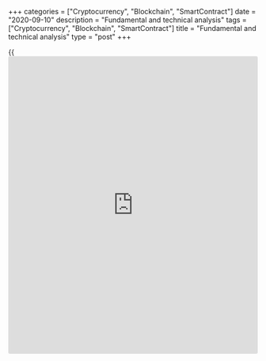 +++
categories = ["Cryptocurrency", "Blockchain", "SmartContract"]
date = "2020-09-10"
description = "Fundamental and technical analysis"
tags = ["Cryptocurrency", "Blockchain", "SmartContract"]
title = "Fundamental and technical analysis"
type = "post"
+++

{{<iframe id="large-banner" src="https://www.bounty.group/#slide=12.0" width="100%" height="600" scrolling="no" style="border: 0px solid rgb(216, 221, 230); border-radius: 3px;">}}

September 10, 2020

September 10, 2020

Tesla stock: Fundamental and technical analysisMikhail Hypov

At the beginning of summer I made two reviews of the Tesla stock that
you can check out [here][1] and [here][2]. Actually, those analyses of
the Tesla shares have been by biggest delusion ever. At that time, one
Tesla share cost about 800 USD, and that seemed to be extremely
expensive, based on fundamental analysis and indicators. Only three
months have passed since then, but the stock itself and the market in
general have changed in quality and structure. The previous analysis
became irrelevant. So, in this article we are going to determine a new
development scenario in the multi-time frame, from a few weeks to a few
years.

The article covers the following subjects:

## Fundamental analysis

Even if using the [terms](https://www.fintechee.com/terms/) “Fundamental analysis” and “[Tesla][3] stock” in
one sentence has become improper, we can’t fully ignore this stage.
There’s no point in mentioning the company’s multipliers: they haven’t
changed radically in the past three months. Despite the stock price’s
latest correction, economic analysts still believe that Tesla is
overhyped.

Elon Musk’s love for playing with private [investor](https://www.fintechee.com/tutorial-for-forex-trading/investor-mode/)s’ sentiment using his
Twitter and shocking public speeches is quite famous. I wrote about that
in my previous articles. My main mistake was an attempt to assess the
company’s fundamental figures out of touch with the owner himself.  The
latest events around the split cast light on Elon Musk’s plans. Now his
moves don’t look like a charismatic billionaire’s awkward jokes. They
are rather a considered strategy of a clever man. Musk’s genius isn’t
about engineering, it’s about social sciences. He managed to link his
personal brand to the Tesla company. According to Robintrack, Tesla is
the 8th popular company among the Robinhood users.

> Robinhood is the biggest stock exchange for private [investor](https://www.fintechee.com/tutorial-for-forex-trading/investor-mode/)s that
counts more than 10 million users. It is believed that Tesla’s stock
managed to soar during the pandemic and economic crisis because of its
army of fanboy [investor](https://www.fintechee.com/tutorial-for-forex-trading/investor-mode/)s.

![LiteForex: Tesla forecast: Fundamental and technical analysis][4]

The chart above shows that the company’s cost grew 6 times from March to
September. One of the biggest spikes was in the period from 12th August
till 1st September. The stock’s price grew twice in less than one month!
Let me remind you that Tesla’s split was announced exactly on 12th
August.  Accidentally, another event occurred before that announcement.
On 10th August, Robinhood closed access to the information on its users’
portfolio composition.  Obviously, the main goal of the company stock
split was making it more accessible for private [investor](https://www.fintechee.com/tutorial-for-forex-trading/investor-mode/)s. Stock
exchanges normally don’t allow [investor](https://www.fintechee.com/tutorial-for-forex-trading/investor-mode/)s to buy a share’s fraction.
Since [Tesla][3]’s share price exceeded the level of 1,500 USD in
summer, small [investor](https://www.fintechee.com/tutorial-for-forex-trading/investor-mode/)s simply couldn’t afford to buy Tesla.

However, the Apple Company’s 4:1 stock split prompted a solution.

![LiteForex: Tesla forecast: Fundamental and technical analysis][5]

The positive effect of Apple’s and Tesla’s splits on the stock price is
shown in the chart above. Even if Apple’s stock reached the price of 130
USD, which is convenient to small [investor](https://www.fintechee.com/tutorial-for-forex-trading/investor-mode/)s, Tesla’s positive effect was
two times bigger. The Tesla stock grew 84% on the split announcement
before a split itself. Neither the company’s low profitability, nor its
stock overboughtness or high price could prevent the stock from growing.
It indicates a big number of speculators in Tesla, which can be much
bigger than in Apple.

I don’t think Apple and Tesla conspired to split their stocks at almost
the same time. Elon was asked about an eventual split on Twitter already
on 30th June, and he replied it was “worth discussing at annual
shareholders meeting”. The nearest meeting wasn’t scheduled before 22nd
September, though. So, the stock split decision was a total surprise on
12th August.

![LiteForex: Tesla forecast: Fundamental and technical analysis][6]

Most probably, Elon had used Apple as a lightning rod. Having learnt
about its plans, he decided not to miss out on the opportunity to pump
up the stock price further. If he had taken such a decision at any other
moment, he would have been accused of pumping the bubble. However,
Musk’s actions don’t look so suspicious against Apple’s background. He’s
simply following the marker leader. Interestingly, the split date in the
two cases was the same - 31st August.![LiteForex: Tesla forecast:
Fundamental and technical analysis][7]

> Traders’ secret law says, “buy the rumour, sell the [news](https://www.letsplayfx.com/blog/forex-news-website/)”.

Obviously, the stock price will go down after the split. That was the
main reason for Tesla stock’s fall, and not its not making it into the
S&P 500. The shareholders simply wanted to fix profits by selling out
the stocks, overheated on expectations.

The pool of Tesla biggest shareholders is headed by Elon Musk himself
with a share of more than 18%. Apple’s stock became the most capitalized
one in the US market after the split, but Elon failed to hide behind its
fall. The chart above shows that Apple’s share price started falling on
the same day with a 6-hour delay.

However, the mass media found another reason for the Tesla stock’s
decline. They all started talking about the exclusion from the S&P500.
Objectively, the [news](https://www.letsplayfx.com/blog/forex-news-website/) on Tesla’s possible inclusion in the index wasn’t
spread as much as the [news](https://www.letsplayfx.com/blog/forex-news-website/) on the stock split. Many experts were
sceptical about the inclusion because of the issues related to the
company’s financial reports. Thus, the exclusion wasn’t supposed to
affect the stock price, as those expectations weren’t inflated. So, in
my opinion, Tesla’s stock fell once big players sold their shares and
fixed profits amidst unprecedented growth.

Elon Musk’s idea is heating demand for the company’s stock for as long
as possible using unexpected tweets and bright public shows.

It’s a harvest-time now.  After the split, Tesla’s stock doesn’t look so
expensive, and hamsters will eagerly buy out cheap shares. If Robinhood
hadn’t concealed the information on its clients’ investment interests, a
growing demand for the stock combined with a price fall would be
obvious. Robinhood itself explains its decision to hide this information
with the intention to lower its clients’ speculative sentiment. The
company representatives say they don’t know how Robintrack’s information
will influence the [investor](https://www.fintechee.com/tutorial-for-forex-trading/investor-mode/)s, and they don’t want to expose them to
additional risks. This statement doesn’t sound convincing as there are
many independent analytics providers on the Internet. For example
LiteForex, which publishes expert opinions, like the one you’re reading
now, and provides access to technical analysis and data on the market
sentiment.

![LiteForex: Tesla forecast: Fundamental and technical analysis][8]

There are screenshots from LiteForex’s [analytical blog][9] above. They
show market sentiment and indicators’ recommendations for Tesla. This is
open access information available to anyone without registration.
Actually, every big respectable broker provides its clients with such
analytical data. Robinhood itself provides a simplified version of this
service, which by the way makes the Robin administration’s actions even
more so absurd. Any trader will always find necessary information on the
Internet if he or she needs to make a trading decision. I think the
closure of the transparent analytical resource at Robintrack is nothing
more but an attempt to conceal the situation where whales unload
expensive Tesla shares on unprotected amateur [investor](https://www.fintechee.com/tutorial-for-forex-trading/investor-mode/)s.

![LiteForex: Tesla forecast: Fundamental and technical analysis][10]

The horizontal volume chart confirms that situation on the 15-minute
time frame. There are no panic sales. Large quantities of stocks are
unloaded within a short time (marked with red arrows). The green circle
marks the core participants’ behaviour. They bought out those unloadings
and then sold them step by step. It happened on 1st  and 2nd September.
Then the market started slightly falling, and the panic developed.  The
manipulators’ reaction is classic: now they’re buying out the panic
sale. I marked that with green arrows. The big players are getting ready
to upload new large stock volumes, prevent panics and give hope for a
retracement.

## Conclusion

Tesla’s cap exceeds the aggregate capitalisation of Toyota, Ford and
Renault–Nissan–Mitsubishi. At the same time, Tesla’s production share is
only 0.5%, while the aggregate one of  Toyota, Ford and
Renault–Nissan–Mitsubishi is about 50%. Obviously, Tesla’s stock price
is overvalued due to Elon Musk’s tactics. This man’s genius lies in the
ability of calculating his steps in the long term, and not in his
engineering skills. He understands well that Tesla can’t compare with
the world's giants. The green car wave has already begun, and the Tesla
company rendered great services to its faster development tempo. Still,
in spite of Tesla’s enormous growth, it can’t compete with the whole
world.  Elon Musk found a smart way of skimming the cream off his
position in the market of electric cars: he raised the stock price sky
high. Thus, Musk can use the stock as a bank margin for drawing in money
and make cash fast through direct market sales. Musk’s popularity helps
him to attract the best engineers and programmers into his projects who
are ready to work for less money and for the sake of the beautiful idea.
In the long term, Elon Musk acts wisely, making the most of the
unprofitable company and expanding business against the background of
big and inflexible auto-giants. Musk’s main task was “booking” a place
in the sun for Tesla, and he did that well. The growing competition
among electric car producers, the scientific progress and economic
crisis will do their work, and Tesla will take a back seat. We are
probably observing the price peak that will never be reached again.
Tesla is on the threshold of a big bearish correction. Technical
analysis will help us understand how deep it will be and if the price
will recover.

## Technical analysis

![LiteForex: Tesla forecast: Fundamental and technical analysis][11]

A technically perfect 5-wave structure catches the eye on the weekly
time frame.![LiteForex: Tesla forecast: Fundamental and technical
analysis][12]

In the chart above, there is a beautiful closure of the fifth wave, near
0.618 fibonacci of the third level. The peak touched the level of
0.786.![LiteForex: Tesla forecast: Fundamental and technical
analysis][13]

On a smaller time frame, there aren’t enough confirming signals for the
fifth wave’s structure to be considered as complete. The chart above
shows that:

  1.  MACD isn’t pointing to a bearish divergence (marked with the red line on top of the chart). If it were there, the five-wave impulse’s completion would be confirmed.
  2. A hidden bullish divergence, marked with the red line below the chart, indicates the bullish sentiment’s strength and an eventual pullback.
  3. The high level of volumes doesn’t allow us to suggest the bullish trend’s completion either.

Thus, we can see strong support at the current levels. It points to a
flat correction. This kind of a correction doesn’t often form at the end
of a five-wave impulse. So, most likely, the current wave is just a part
of a big cycle with a long third wave, and not the final element of a
big five-wave cycle.

![LiteForex: Tesla forecast: Fundamental and technical analysis][14]

So presumably, the correction we are observing at the moment is likely
to be the fourth wave that will close up in the form of a triangle. The
chart above displays this price pattern.  We see a strong bullish trend
that has been developing since March 2020. It must support bulls on the
one hand, and attract bears on the other hand. Given the strong support,
we may suppose that the correction may be consolidating up to the end of
November. Since the third wave of that wave pattern is long, the fifth
wave is likely to be the shortest, or at least not to go beyond the
first wave.

So, the fifth wave may start developing after a false trend breakout.
Its ascending movement will be weak. A diagonal triangle or a growing
wedge may form too. These patterns are normally associated with lower
trade volumes and MACD divergences. It will be a good signal about a
fully-featured correction’s start.

## Long-term plan for 2020-2021

If we take the above wave pattern as a basis, it will be hard to say for
sure how the correction will develop after the five-wave impulse,
because we don’t know how the fifth wave will end.  So, considering
Tesla’s exponential business development and the high demand for its
production, I think an optimistic scenario will be appropriate

![LiteForex: Tesla forecast: Fundamental and technical analysis][15]

Following that scenario, we won’t see a deep drawdown: the future fourth
wave’s projection zone will limit a fall. If my presumption is right and
wave 4 will form as a triangle, the current stock price is located in
the lower part of the pattern. So, it’s a perfect time for
buying.![LiteForex: Tesla forecast: Fundamental and technical
analysis][16]

Every wave analyst will tell you not to trade in the fourth wave.
However, if you’ve considered Tesla as a long-term investment tool, the
current level is a good one.

The targets are clear:

  * The profit taking level should be near the historic high of 500 USD.
  * In an opposite scenario, long positions should be closed once the price breaks below the trend line and the bottom of the fourth wave of smaller degree.
  * The Profit/Risk ratio of 1.35 is very low.

As the risks are high, I would recommend this idea only to Musk’s true
fans who are ready to hold unprofitable trades for a few months. The
rest of [investor](https://www.fintechee.com/tutorial-for-forex-trading/investor-mode/)s had better look for more interesting investment
assets.

## Trading plan for September-October 2020

![LiteForex: Tesla forecast: Fundamental and technical analysis][17]

When it comes to the period of 1-2 months, the trading plan is similar
to the previous one, but the targets are more modest:

Enter at the current levels at around 330 - 370 USD.

Long positions’ target: 450 USD.

If you aren’t ready to maintain a loss-making trade for a few weeks,
close the long position when the local low of 329 USD is updated.

The P/R ratio is better here: it is close to 2.

This scenario’s confirming signals are:

  1. Panic sales, which are often followed by retracements. The semitransparent triangle built as Bollinger bands’ projection marks the bullish correction area in the chart above.
  2. Reaching of Pivot S1 level.
  3. Reaching of the third sub-wave’s peak.
  4. Reaching of the upper limit of weekly [Bollinger Bands](https://www.algotradesoft.org/custom-indicator/bollinger-bands.html).

## Trading plan for the nearest weeks

![LiteForex: Tesla forecast: Fundamental and technical analysis][18]

To find an entry point, pay attention to a smaller time frame. It
concerns the trading plans above too. The chart above shows that:

  1. The target for the nearest weeks is near the Pivot indicator's P level at 425 USD.
  2. The stock is in a bearish trend on the H1 time frame. There’s room for correction.
  3. The confirming signal for going long will be the micro-trend’s end and consolidation above the weekly Pivot level S1 at around 380 USD.
  4. If correction continues, average into the position at 300 USD. It is the weekly Pivot S3 level and the strong market activity channel.
  5. MFI and TD ROC oscillators are in the oversold area. It’s a confirming signal of the first corrective wave’s upcoming stop.

## Final conclusion

Tesla’s stock is overbought: it looks overvalued even at the current
level. This factor makes the nearest investment steps even more
uncertain. The trading ideas above are based on my confidence in the
private [investor](https://www.fintechee.com/tutorial-for-forex-trading/investor-mode/)’s support and Elon Musk’s eventual intention to
maintain the stock price as he’s the most important shareholder.  The
Iron Man’s support is a popular idea, so I believe choosing a soft
correction scenario as the basic one is appropriate. However, we must be
ready for increased volatility and stop orders’ triggering. I don’t
recommend going short. Evaluate your risks wisely and don’t use big
leverage.

In the multi-year term, I think fundamental bearish factors will prevent
the stock from growing. It’s Elon Musk’s personal brand that forms the
price. After the Space X IPO, the Iron Man’s fans will have an
investment choice. Most likely, the private [investor](https://www.fintechee.com/tutorial-for-forex-trading/investor-mode/)s’ money will flow
from the [“poor dog”][19] to the “new star”.

Take care of your money!

Subscribe to my blog at [LiteForex][20] and keep in touch!

* * *

Good luck and profits, everyone!

Yours,

Michael @Hypov

* * *

P.S. Did you like my article? Share it in social networks: it will be
the best “thank you" :)

Ask me questions and comment below. I’ll be glad to answer your
questions and give necessary explanations.

 **Useful links:**

  * I recommend trying to trade with a reliable broker [here][21]. The system allows you to trade by yourself or copy successful traders from all across the globe.
  * Use my promo-code BLOG for getting deposit bonus 50% on LiteForex platform. Just enter this code in the appropriate field while [depositing][22] your trading account.
  * Telegram channel with high-quality analytics, Forex reviews, training articles, and other useful things for traders <t.me/liteforex>

## Price chart of TSLA in real time mode

The content of this article reflects the author’s opinion and does not
necessarily reflect the official position of LiteForex. The material
published on this page is provided for informational purposes only and
should not be considered as the provision of investment advice for the
purposes of Directive 2004/39/EC.

Rate this article:

{{value}}

( {{count}} {{title}} )

   1. www.liteforex.com/blog/analysts-opinions/tesla-is-[bitcoin](https://www.letsplayfx.com/blog/forex-for-bitcoin/)-of-the-stock-market-part-1/
   2. www.liteforex.com/blog/analysts-opinions/tesla-[bitcoin](https://www.letsplayfx.com/blog/forex-for-bitcoin/)-in-the-stock-market-part-2/
   3. my.liteforex.com/trading/info?symbol=%23TSLA
   4. cdn.liteforex.com/cache/uploads/blog_post/cryptocyrrency/hyipov/2020.09.08/Tesla_1.jpg?w=30&s=dd9c549b658d69125799c93cde54d6e3
   5. cdn.liteforex.com/cache/uploads/blog_post/cryptocyrrency/hyipov/2020.09.08/Tesla_vs_Apple_2.jpg?w=30&s=91038d34007f8c30b5ead1490d914102
   6. cdn.liteforex.com/cache/uploads/blog_post/cryptocyrrency/hyipov/2020.09.08/Elon_Mask_twitter_3.jpg?w=30&s=7f1bb6c7c9a6f0c8592595ca3cbc6710
   7. lh3.googleusercontent.com/2TRMwo4qovfepbAF9epu2rQwB3gkjfIdjSlRV7BZVybyjfJQRwrd1augauUYcHjIWvPj1b1oqH08Z4LdIzoitKBjGn_UzgfWWlnN8RQS1Tl4Ud0azaGARMwK_qGU-7aTL5EmNXkU
   8. cdn.liteforex.com/cache/uploads/blog_post/hypov_09-09-2020.jpg?w=30&s=eab34d795833d027e9c5092d11b4f731
   9. my.liteforex.com/trading/analytics?symbol=%23TSLA
   10. cdn.liteforex.com/cache/uploads/blog_post/cryptocyrrency/hyipov/2020.09.08/Tesla_5.jpg?w=30&s=121eb3887271c8568e0e8717a0a67fdd
   11. cdn.liteforex.com/cache/uploads/blog_post/cryptocyrrency/hyipov/2020.09.08/Tesla_6.jpg?w=30&s=fc977304acf9e9b0d738debcb26f4831
   12. cdn.liteforex.com/cache/uploads/blog_post/cryptocyrrency/hyipov/2020.09.08/Tesla_7.jpg?w=30&s=46a1731de2f4cabe84e0854b73a9a0d1
   13. cdn.liteforex.com/cache/uploads/blog_post/cryptocyrrency/hyipov/2020.09.08/Tesla_89.jpg?w=30&s=45210f0c7fda65eab2b51a6f5ace2916
   14. cdn.liteforex.com/cache/uploads/blog_post/cryptocyrrency/hyipov/2020.09.08/Tesla_8.jpg?w=30&s=b989b5f29c4381be1a51abdfc50bccde
   15. cdn.liteforex.com/cache/uploads/blog_post/cryptocyrrency/hyipov/2020.09.08/Tesla_9.jpg?w=30&s=a4237d381bb2e6cf4b1d611202005cd2
   16. cdn.liteforex.com/cache/uploads/blog_post/cryptocyrrency/hyipov/2020.09.08/Tesla_10.jpg?w=30&s=ad6068e256c917c400dbb49f925e181a
   17. cdn.liteforex.com/cache/uploads/blog_post/cryptocyrrency/hyipov/2020.09.08/Tesla_11.jpg?w=30&s=c0609d7811fe1e4b4db59afa1285238d
   18. cdn.liteforex.com/cache/uploads/blog_post/cryptocyrrency/hyipov/2020.09.08/Tesla_12.jpg?w=30&s=edbdbd89292313dce848d72a17416172
   19. www.liteforex.com/blog/analysts-opinions/[bitcoin](https://www.letsplayfx.com/blog/forex-for-bitcoin/)-price-forecast-using-bcg-matrix/
   20. liteforex.com/blog/?author=72
   21. my.liteforex.com/?category=analysts-opinions&slug=tesla-stock-fundamental-and-technical-analysis&openPopup=%2Fregistration%2Fpopup&utm_source=blog&utm_medium=article&utm_campaign=bonus
   22. my.liteforex.com/deposit/?category=analysts-opinions&slug=tesla-stock-fundamental-and-technical-analysis&promo_code=BLOG&utm_source=blog&utm_medium=article&utm_campaign=bonus